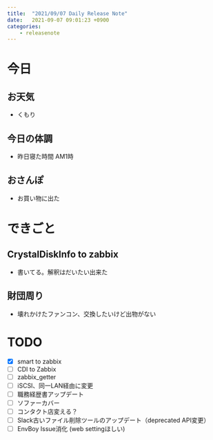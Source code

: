 ```yaml
---
title:  "2021/09/07 Daily Release Note"
date:   2021-09-07 09:01:23 +0900
categories:
    - releasenote
---
```

# 今日

## お天気

* くもり

## 今日の体調

* 昨日寝た時間 AM1時

## おさんぽ

* お買い物に出た

# できごと

## CrystalDiskInfo to zabbix

* 書いてる。解釈はだいたい出来た

## 財団周り

* 壊れかけたファンコン、交換したいけど出物がない

# TODO 

- [x] smart to zabbix
- [ ] CDI to Zabbix
- [ ] zabbix_getter
- [ ] iSCSI、同一LAN経由に変更
- [ ] 職務経歴書アップデート
- [ ] ソファーカバー
- [ ] コンタクト店変える？
- [ ] Slack古いファイル削除ツールのアップデート（deprecated API変更）
- [ ] EnvBoy Issue消化 (web settingほしい)
